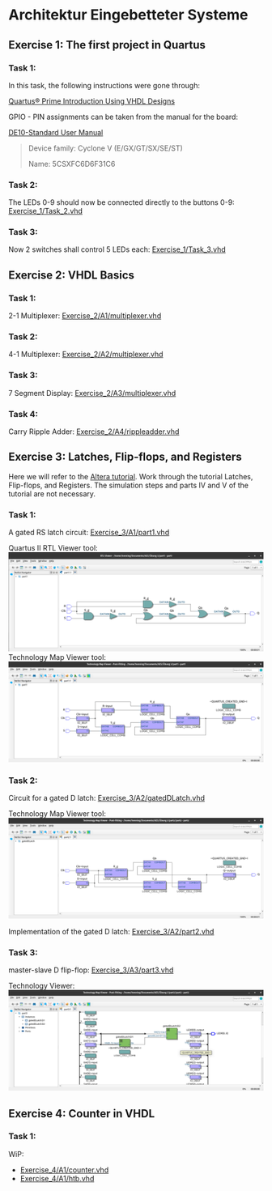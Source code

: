 # Architektur Eingebetteter Systeme

## Exercise 1: The first project in Quartus
### Task 1:
In this task, the following instructions were gone through:

[Quartus® Prime Introduction Using VHDL Designs](https://web.archive.org/web/20230430074600/http://mems.ece.dal.ca/eced4260/QuartusPrime.pdf)

GPIO - PIN assignments can be taken from the manual for the board:

[DE10-Standard User Manual](https://web.archive.org/web/20230430073532/https%3A%2F%2Fftp.intel.com%2FPublic%2FPub%2Ffpgaup%2Fpub%2FIntel_Material%2FBoards%2FDE10-Standard%2FDE10_Standard_User_Manual.pdf)

> Device family: Cyclone V (E/GX/GT/SX/SE/ST)
> 
> Name: 5CSXFC6D6F31C6

### Task 2:
The LEDs 0-9 should now be connected directly to the buttons 0-9:
[Exercise_1/Task_2.vhd](Exercise_1/Task_2.vhd)

### Task 3:
Now 2 switches shall control 5 LEDs each:
[Exercise_1/Task_3.vhd](Exercise_1/Task_3.vhd)

## Exercise 2: VHDL Basics
### Task 1:
2-1 Multiplexer: [Exercise_2/A1/multiplexer.vhd](Exercise_2/A1/multiplexer.vhd)

### Task 2:
4-1 Multiplexer: [Exercise_2/A2/multiplexer.vhd](Exercise_2/A2/multiplexer.vhd)

### Task 3:
7 Segment Display: [Exercise_2/A3/multiplexer.vhd](Exercise_2/A3/multiplexer.vhd)

### Task 4:
Carry Ripple Adder: [Exercise_2/A4/rippleadder.vhd](Exercise_2/A4/rippleadder.vhd)

## Exercise 3: Latches, Flip-flops, and Registers
Here we will refer to the [Altera tutorial](https://web.archive.org/web/20230515085651/https://docplayer.net/storage/48/24659104/1684144559/zhY50kay0iTjk9UwB2LhbA/24659104.pdf). Work through
the tutorial Latches, Flip-flops, and Registers. The simulation steps and parts
IV and V of the tutorial are not necessary.
### Task 1:
A gated RS latch circuit: [Exercise_3/A1/part1.vhd](Exercise_3/A1/part1.vhd)

Quartus II RTL Viewer tool:
![Exercise_3/A1/rtl_viewer.png](Exercise_3/A1/rtl_viewer.png)
 Technology Map Viewer tool:
![Exercise_3/A1/map_viewer.png](Exercise_3/A1/map_viewer.png)

### Task 2:
Circuit for a gated D latch: [Exercise_3/A2/gatedDLatch.vhd](Exercise_3/A2/gatedDLatch.vhd)

Technology Map Viewer tool:
![Exercise_3/A2/map_viewer.png](Exercise_3/A2/map_viewer.png)

Implementation of the gated D latch: [Exercise_3/A2/part2.vhd](Exercise_3/A2/part2.vhd)

### Task 3:
master-slave D flip-flop: [Exercise_3/A3/part3.vhd](Exercise_3/A3/part3.vhd)

Technology Viewer:
![Exercise_3/A3/map_viewer.png](Exercise_3/A3/map_viewer.png)

## Exercise 4: Counter in VHDL

### Task 1:
WiP:
- [Exercise_4/A1/counter.vhd](Exercise_4/A1/counter.vhd)
- [Exercise_4/A1/htb.vhd](Exercise_4/A1/htb.vhd)
